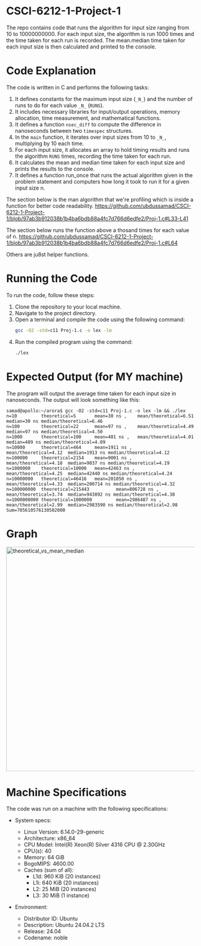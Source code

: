 # CSCI-6212-1-Project-1
The repo contains code that runs the algorithm for input size ranging from 10 to 10000000000. For each input size, the algorithm is run 1000 times and the time taken for each run is recorded. The mean.median time taken for each input size is then calculated and printed to the console.

# Code Explanation
The code is written in C and performs the following tasks:
1. It defines constants for the maximum input size (`_N_`) and the number of runs to do for each value `_N_` (`RUNS`).
2. It includes necessary libraries for input/output operations, memory allocation, time measurement, and mathematical functions.
3. It defines a function `nsec_diff` to compute the difference in nanoseconds between two `timespec` structures.
4. In the `main` function, it iterates over input sizes from 10 to `_N_`, multiplying by 10 each time.
5. For each input size, it allocates an array to hold timing results and runs the algorithm `RUNS` times, recording the time taken for each run.
6. It calculates the mean and median time taken for each input size and prints the results to the console.
7. It defines a function run_once that runs the actual algorithm given in the problem statement and computers how long it took to run it for a given input size n.

 The section below is the man algorithm that we're profiling which is inside a function for better code readability.
 https://github.com/ubdussamad/CSCI-6212-1-Project-1/blob/97ab3b912038b1b4ba6bdb88a4fc7d766d6edfe2/Proj-1.c#L33-L41

The section below runs the function above a thosand times for each value of n. https://github.com/ubdussamad/CSCI-6212-1-Project-1/blob/97ab3b912038b1b4ba6bdb88a4fc7d766d6edfe2/Proj-1.c#L64

Others are ju8st helper functions.

# Running the Code
To run the code, follow these steps:
1. Clone the repository to your local machine.
2. Navigate to the project directory.
3. Open a terminal and compile the code using the following command:
   ```bash
   gcc -O2 -std=c11 Proj-1.c -o lex -lm
   ```
4. Run the compiled program using the command:
   ```bash
   ./lex
   ``` 

# Expected Output (for MY machine)
The program will output the average time taken for each input size in nanoseconds. The output will look something like this:
```
samad@apollo:~/arora$ gcc -O2 -std=c11 Proj-1.c -o lex -lm && ./lex
n=10         theoretical=5       mean=30 ns ,    mean/theoretical=6.51  median=30 ns median/theoretical=6.46
n=100        theoretical=22      mean=97 ns ,    mean/theoretical=4.49  median=97 ns median/theoretical=4.50
n=1000       theoretical=100     mean=401 ns ,   mean/theoretical=4.01  median=409 ns median/theoretical=4.09
n=10000      theoretical=464     mean=1911 ns ,          mean/theoretical=4.12  median=1913 ns median/theoretical=4.12
n=100000     theoretical=2154    mean=9001 ns ,          mean/theoretical=4.18  median=9037 ns median/theoretical=4.19
n=1000000    theoretical=10000   mean=42463 ns ,         mean/theoretical=4.25  median=42440 ns median/theoretical=4.24
n=10000000   theoretical=46416   mean=201050 ns ,        mean/theoretical=4.33  median=200714 ns median/theoretical=4.32
n=100000000  theoretical=215443          mean=806728 ns ,        mean/theoretical=3.74  median=943892 ns median/theoretical=4.38
n=1000000000 theoretical=1000000         mean=2986487 ns ,       mean/theoretical=2.99  median=2983590 ns median/theoretical=2.98
Sum=705610576130502000
```

# Graph
<img width="1000" height="600" alt="theoretical_vs_mean_median" src="https://github.com/user-attachments/assets/ac4b865c-0357-42fb-bec5-f406e4f18620" />


# Machine Specifications
The code was run on a machine with the following specifications:

- System specs:
    - Linux Version: 6.14.0-29-generic
    - Architecture: x86_64
    - CPU Model: Intel(R) Xeon(R) Silver 4316 CPU @ 2.30GHz
    - CPU(s): 40
    - Memory: 64 GiB
    - BogoMIPS: 4600.00
    - Caches (sum of all):         
        - L1d:                       960 KiB (20 instances)
        - L1i:                       640 KiB (20 instances)
        - L2:                        25 MiB (20 instances)
        - L3:                        30 MiB (1 instance)

- Environment:
    - Distributor ID: Ubuntu
    - Description:    Ubuntu 24.04.2 LTS
    - Release:        24.04
    - Codename:       noble


